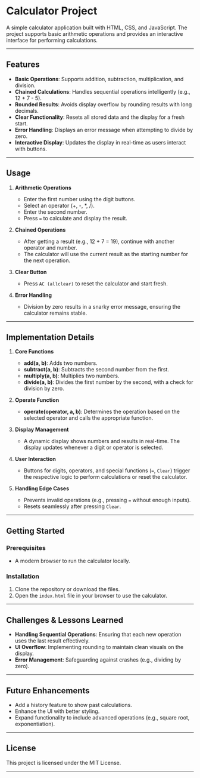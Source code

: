 # Calculator Project

A simple calculator application built with HTML, CSS, and JavaScript. The project supports basic arithmetic operations and provides an interactive interface for performing calculations.

---

## Features

- **Basic Operations**: Supports addition, subtraction, multiplication, and division.
- **Chained Calculations**: Handles sequential operations intelligently (e.g., 12 + 7 - 5).
- **Rounded Results**: Avoids display overflow by rounding results with long decimals.
- **Clear Functionality**: Resets all stored data and the display for a fresh start.
- **Error Handling**: Displays an error message when attempting to divide by zero.
- **Interactive Display**: Updates the display in real-time as users interact with buttons.

---

## Usage

1. **Arithmetic Operations**  
   - Enter the first number using the digit buttons.  
   - Select an operator (+, -, *, /).  
   - Enter the second number.  
   - Press `=` to calculate and display the result.  

2. **Chained Operations**  
   - After getting a result (e.g., 12 + 7 = 19), continue with another operator and number.  
   - The calculator will use the current result as the starting number for the next operation.  

3. **Clear Button**  
   - Press `AC (allclear)` to reset the calculator and start fresh.  

4. **Error Handling**  
   - Division by zero results in a snarky error message, ensuring the calculator remains stable.  

---

## Implementation Details

1. **Core Functions**  
   - **add(a, b)**: Adds two numbers.  
   - **subtract(a, b)**: Subtracts the second number from the first.  
   - **multiply(a, b)**: Multiplies two numbers.  
   - **divide(a, b)**: Divides the first number by the second, with a check for division by zero.

2. **Operate Function**  
   - **operate(operator, a, b)**: Determines the operation based on the selected operator and calls the appropriate function.

3. **Display Management**  
   - A dynamic display shows numbers and results in real-time. The display updates whenever a digit or operator is selected.

4. **User Interaction**  
   - Buttons for digits, operators, and special functions (`=`, `Clear`) trigger the respective logic to perform calculations or reset the calculator.

5. **Handling Edge Cases**  
   - Prevents invalid operations (e.g., pressing `=` without enough inputs).  
   - Resets seamlessly after pressing `Clear`.

---

## Getting Started

### Prerequisites

- A modern browser to run the calculator locally.

### Installation

1. Clone the repository or download the files.
2. Open the `index.html` file in your browser to use the calculator.

---

## Challenges & Lessons Learned

- **Handling Sequential Operations**: Ensuring that each new operation uses the last result effectively.
- **UI Overflow**: Implementing rounding to maintain clean visuals on the display.
- **Error Management**: Safeguarding against crashes (e.g., dividing by zero).

---

## Future Enhancements

- Add a history feature to show past calculations.
- Enhance the UI with better styling.
- Expand functionality to include advanced operations (e.g., square root, exponentiation).

---

## License

This project is licensed under the MIT License.

--- 
